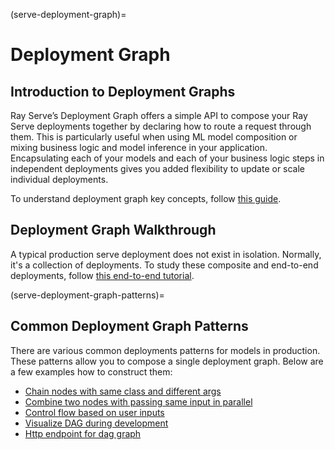 (serve-deployment-graph)=

# Deployment Graph

## Introduction to Deployment Graphs

Ray Serve’s Deployment Graph offers a simple API to compose your Ray Serve deployments together by declaring how to route a request through them. This is particularly useful when using ML model composition or mixing business logic and model inference in your application. Encapsulating each of your models and each of your business logic steps in independent deployments gives you added flexibility to update or scale individual deployments.

To understand deployment graph key concepts, follow [this guide](serve-model-composition).

## Deployment Graph Walkthrough

A typical production serve deployment does not exist in isolation. Normally, it's a collection of deployments. To study these composite and end-to-end deployments, follow [this end-to-end tutorial](./deployment-graph/deployment_graph_e2e_tutorial.md).

(serve-deployment-graph-patterns)=
## Common Deployment Graph Patterns

There are various common deployments patterns for models in production. These patterns allow you to compose a single deployment graph. Below are a few examples how to construct them:

- [Chain nodes with same class and different args](deployment-graph/chain_nodes_same_class_different_args.md)
- [Combine two nodes with passing same input in parallel](deployment-graph/combine_two_nodes_with_passing_input_parallel.md)
- [Control flow based on user inputs](deployment-graph/control_flow_based_on_user_inputs.md)
- [Visualize DAG during development](deployment-graph/visualize_dag_during_development.md)
- [Http endpoint for dag graph](deployment-graph/http_endpoint_for_dag_graph.md)
